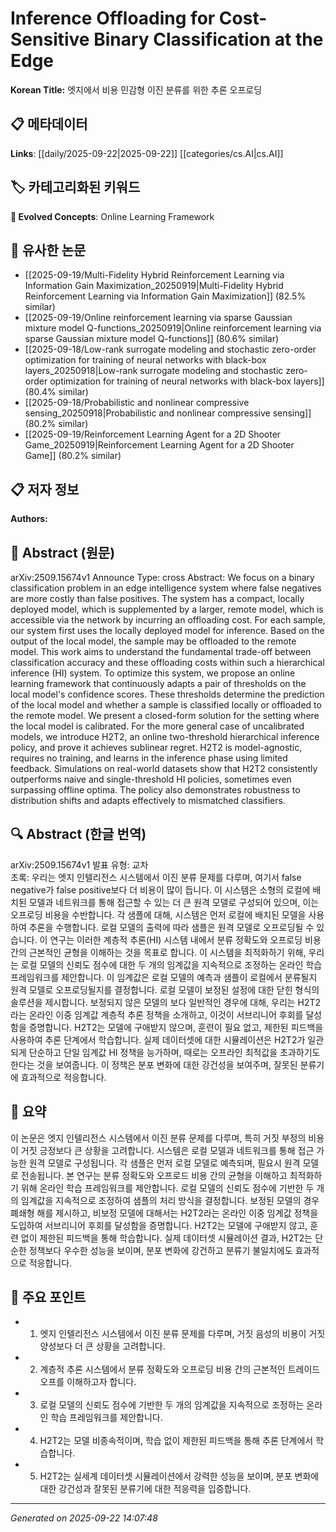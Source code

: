 # Inference Offloading for Cost-Sensitive Binary Classification at the Edge

**Korean Title:** 엣지에서 비용 민감형 이진 분류를 위한 추론 오프로딩

## 📋 메타데이터

**Links**: [[daily/2025-09-22|2025-09-22]] [[categories/cs.AI|cs.AI]]

## 🏷️ 카테고리화된 키워드
**🚀 Evolved Concepts**: Online Learning Framework

## 🔗 유사한 논문
- [[2025-09-19/Multi-Fidelity Hybrid Reinforcement Learning via Information Gain Maximization_20250919|Multi-Fidelity Hybrid Reinforcement Learning via Information Gain Maximization]] (82.5% similar)
- [[2025-09-19/Online reinforcement learning via sparse Gaussian mixture model Q-functions_20250919|Online reinforcement learning via sparse Gaussian mixture model Q-functions]] (80.6% similar)
- [[2025-09-18/Low-rank surrogate modeling and stochastic zero-order optimization for training of neural networks with black-box layers_20250918|Low-rank surrogate modeling and stochastic zero-order optimization for training of neural networks with black-box layers]] (80.4% similar)
- [[2025-09-18/Probabilistic and nonlinear compressive sensing_20250918|Probabilistic and nonlinear compressive sensing]] (80.2% similar)
- [[2025-09-19/Reinforcement Learning Agent for a 2D Shooter Game_20250919|Reinforcement Learning Agent for a 2D Shooter Game]] (80.2% similar)

## 📋 저자 정보

**Authors:** 

## 📄 Abstract (원문)

arXiv:2509.15674v1 Announce Type: cross 
Abstract: We focus on a binary classification problem in an edge intelligence system where false negatives are more costly than false positives. The system has a compact, locally deployed model, which is supplemented by a larger, remote model, which is accessible via the network by incurring an offloading cost. For each sample, our system first uses the locally deployed model for inference. Based on the output of the local model, the sample may be offloaded to the remote model. This work aims to understand the fundamental trade-off between classification accuracy and these offloading costs within such a hierarchical inference (HI) system. To optimize this system, we propose an online learning framework that continuously adapts a pair of thresholds on the local model's confidence scores. These thresholds determine the prediction of the local model and whether a sample is classified locally or offloaded to the remote model. We present a closed-form solution for the setting where the local model is calibrated. For the more general case of uncalibrated models, we introduce H2T2, an online two-threshold hierarchical inference policy, and prove it achieves sublinear regret. H2T2 is model-agnostic, requires no training, and learns in the inference phase using limited feedback. Simulations on real-world datasets show that H2T2 consistently outperforms naive and single-threshold HI policies, sometimes even surpassing offline optima. The policy also demonstrates robustness to distribution shifts and adapts effectively to mismatched classifiers.

## 🔍 Abstract (한글 번역)

arXiv:2509.15674v1 발표 유형: 교차  
초록: 우리는 엣지 인텔리전스 시스템에서 이진 분류 문제를 다루며, 여기서 false negative가 false positive보다 더 비용이 많이 듭니다. 이 시스템은 소형의 로컬에 배치된 모델과 네트워크를 통해 접근할 수 있는 더 큰 원격 모델로 구성되어 있으며, 이는 오프로딩 비용을 수반합니다. 각 샘플에 대해, 시스템은 먼저 로컬에 배치된 모델을 사용하여 추론을 수행합니다. 로컬 모델의 출력에 따라 샘플은 원격 모델로 오프로딩될 수 있습니다. 이 연구는 이러한 계층적 추론(HI) 시스템 내에서 분류 정확도와 오프로딩 비용 간의 근본적인 균형을 이해하는 것을 목표로 합니다. 이 시스템을 최적화하기 위해, 우리는 로컬 모델의 신뢰도 점수에 대한 두 개의 임계값을 지속적으로 조정하는 온라인 학습 프레임워크를 제안합니다. 이 임계값은 로컬 모델의 예측과 샘플이 로컬에서 분류될지 원격 모델로 오프로딩될지를 결정합니다. 로컬 모델이 보정된 설정에 대한 닫힌 형식의 솔루션을 제시합니다. 보정되지 않은 모델의 보다 일반적인 경우에 대해, 우리는 H2T2라는 온라인 이중 임계값 계층적 추론 정책을 소개하고, 이것이 서브리니어 후회를 달성함을 증명합니다. H2T2는 모델에 구애받지 않으며, 훈련이 필요 없고, 제한된 피드백을 사용하여 추론 단계에서 학습합니다. 실제 데이터셋에 대한 시뮬레이션은 H2T2가 일관되게 단순하고 단일 임계값 HI 정책을 능가하며, 때로는 오프라인 최적값을 초과하기도 한다는 것을 보여줍니다. 이 정책은 분포 변화에 대한 강건성을 보여주며, 잘못된 분류기에 효과적으로 적응합니다.

## 📝 요약

이 논문은 엣지 인텔리전스 시스템에서 이진 분류 문제를 다루며, 특히 거짓 부정의 비용이 거짓 긍정보다 큰 상황을 고려합니다. 시스템은 로컬 모델과 네트워크를 통해 접근 가능한 원격 모델로 구성됩니다. 각 샘플은 먼저 로컬 모델로 예측되며, 필요시 원격 모델로 전송됩니다. 본 연구는 분류 정확도와 오프로드 비용 간의 균형을 이해하고 최적화하기 위해 온라인 학습 프레임워크를 제안합니다. 로컬 모델의 신뢰도 점수에 기반한 두 개의 임계값을 지속적으로 조정하여 샘플의 처리 방식을 결정합니다. 보정된 모델의 경우 폐쇄형 해를 제시하고, 비보정 모델에 대해서는 H2T2라는 온라인 이중 임계값 정책을 도입하여 서브리니어 후회를 달성함을 증명합니다. H2T2는 모델에 구애받지 않고, 훈련 없이 제한된 피드백을 통해 학습합니다. 실제 데이터셋 시뮬레이션 결과, H2T2는 단순한 정책보다 우수한 성능을 보이며, 분포 변화에 강건하고 분류기 불일치에도 효과적으로 적응합니다.

## 🎯 주요 포인트

- 1. 엣지 인텔리전스 시스템에서 이진 분류 문제를 다루며, 거짓 음성의 비용이 거짓 양성보다 더 큰 상황을 고려합니다.

- 2. 계층적 추론 시스템에서 분류 정확도와 오프로딩 비용 간의 근본적인 트레이드오프를 이해하고자 합니다.

- 3. 로컬 모델의 신뢰도 점수에 기반한 두 개의 임계값을 지속적으로 조정하는 온라인 학습 프레임워크를 제안합니다.

- 4. H2T2는 모델 비종속적이며, 학습 없이 제한된 피드백을 통해 추론 단계에서 학습합니다.

- 5. H2T2는 실세계 데이터셋 시뮬레이션에서 강력한 성능을 보이며, 분포 변화에 대한 강건성과 잘못된 분류기에 대한 적응력을 입증합니다.

---

*Generated on 2025-09-22 14:07:48*